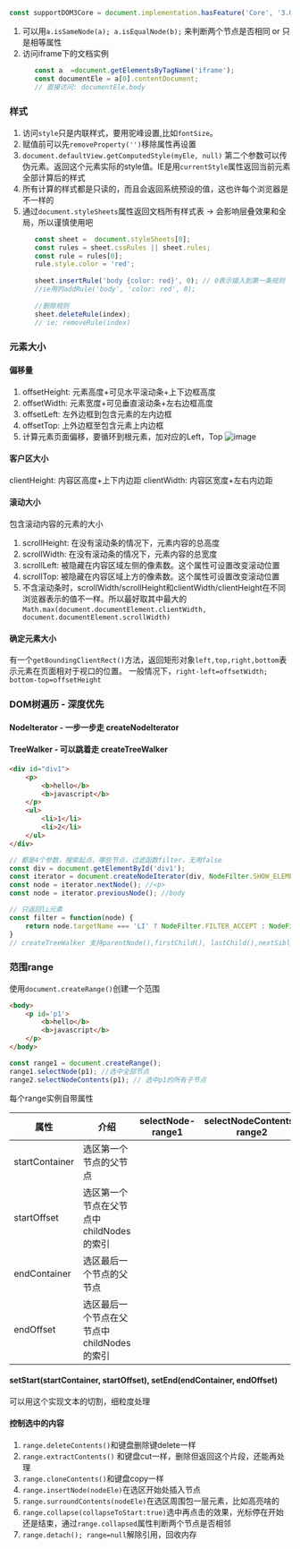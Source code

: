 ```js
const supportDOM3Core = document.implementation.hasFeature('Core', '3.0'); // true
```

1. 可以用`a.isSameNode(a); a.isEqualNode(b);` 来判断两个节点是否相同 or 只是相等属性
2. 访问iframe下的文档实例 
   ```js
      const a  =document.getElementsByTagName('iframe');
      const documentEle = a[0].contentDocument;
      // 直接访问: documentEle.body
   ```

### 样式
1. 访问`style`只是内联样式，要用驼峰设置,比如`fontSize`。
2. 赋值前可以先`removeProperty('')`移除属性再设置
3. `document.defaultView.getComputedStyle(myEle, null)` 第二个参数可以传伪元素。返回这个元素实际的style值。IE是用`currentStyle`属性返回当前元素全部计算后的样式
4. 所有计算的样式都是只读的，而且会返回系统预设的值，这也许每个浏览器是不一样的
5. 通过`document.styleSheets`属性返回文档所有样式表 -> 会影响层叠效果和全局，所以谨慎使用吧
   ```js
      const sheet =  document.styleSheets[0];
      const rules = sheet.cssRules || sheet.rules;
      const rule = rules[0];
      rule.style.color = 'red';
      
      sheet.insertRule('body {color: red}', 0); // 0表示插入到第一条规则
      //ie用的addRule('body', 'color: red', 0);
      
      //删除规则
      sheet.deleteRule(index);
      // ie: removeRule(index)
   ```

### 元素大小
#### 偏移量
1. offsetHeight: 元素高度+可见水平滚动条+上下边框高度
2. offsetWidth: 元素宽度+可见垂直滚动条+左右边框高度
3. offsetLeft: 左外边框到包含元素的左内边框
4. offsetTop: 上外边框至包含元素上内边框
5. 计算元素页面偏移，要循环到根元素，加对应的Left，Top
![image](https://s1.ax1x.com/2020/10/20/Bp7uhd.png)


#### 客户区大小
clientHeight: 内容区高度+上下内边距
clientWidth: 内容区宽度+左右内边距

#### 滚动大小
包含滚动内容的元素的大小
1. scrollHeight: 在没有滚动条的情况下，元素内容的总高度
2. scrollWidth: 在没有滚动条的情况下，元素内容的总宽度
3. scrollLeft: 被隐藏在内容区域左侧的像素数。这个属性可设置改变滚动位置
4. scrollTop: 被隐藏在内容区域上方的像素数。这个属性可设置改变滚动位置
5. 不含滚动条时，scrollWidth/scrollHeight和clientWidth/clientHeight在不同浏览器表示的值不一样。所以最好取其中最大的 `Math.max(document.documentElement.clientWidth, document.documentElement.scrollWidth)`

#### 确定元素大小
有一个`getBoundingClientRect()`方法，返回矩形对象`left,top,right,bottom`表示元素在页面相对于视口的位置。
一般情况下，`right-left=offsetWidth; bottom-top=offsetHeight`


### DOM树遍历 - 深度优先
#### NodeIterator - 一步一步走 createNodeIterator
#### TreeWalker - 可以跳着走 createTreeWalker
```html
<div id="div1">
    <p>
        <b>hello</b>
        <b>javascript</b>
    </p>
    <ul>
        <li>1</li>
        <li>2</li>
    </ul>
</div>
```
```js
// 都是4个参数，搜索起点，哪些节点，过滤函数filter，无用false
const div = document.getElementById('div1');
const iterator = document.createNodeIterator(div, NodeFilter.SHOW_ELEMENT, null, false);
const node = iterator.nextNode(); //<p>
const node = iterator.previousNode(); //body

// 只返回li元素
const filter = function(node) {
    return node.targetName === 'LI' ? NodeFilter.FILTER_ACCEPT : NodeFilter.FILTER_SKIP
}
// createTreeWalker 支持parentNode(),firstChild(), lastChild(),nextSibling(),previousSibling()
```

### 范围range
使用`document.createRange()`创建一个范围
```html
<body>
    <p id='p1'>
        <b>hello</b>
        <b>javascript</b>
    </p>
</body>
```

```js
const range1 = document.createRange();
range1.selectNode(p1); //选中全部节点
range2.selectNodeContents(p1); // 选中p1的所有子节点
```
每个range实例自带属性

属性 | 介绍 | selectNode-range1 | selectNodeContents-range2
---|--- | --- | ---
startContainer | 选区第一个节点的父节点
startOffset | 选区第一个节点在父节点中childNodes的索引
endContainer | 选区最后一个节点的父节点
endOffset | 选区最后一个节点在父节点中childNodes的索引


#### setStart(startContainer, startOffset), setEnd(endContainer, endOffset)
可以用这个实现文本的切割，细粒度处理

#### 控制选中的内容
1. `range.deleteContents()`和键盘删除键delete一样
2. `range.extractContents()` 和键盘cut一样，删除但返回这个片段，还能再处理
3. `range.cloneContents()`和键盘copy一样
4. `range.insertNode(nodeEle)`在选区开始处插入节点
5. `range.surroundContents(nodeEle)`在选区周围包一层元素，比如高亮啥的
6. `range.collapse(collapseToStart:true)`选中再点击的效果，光标停在开始还是结束，通过`range.collapsed`属性判断两个节点是否相邻
7. `range.detach(); range=null`解除引用，回收内存

